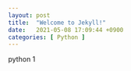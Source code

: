 ```yaml
---
layout: post
title:  "Welcome to Jekyll!"
date:   2021-05-08 17:09:44 +0900
categories: [ Python ]
---
```


python 1

